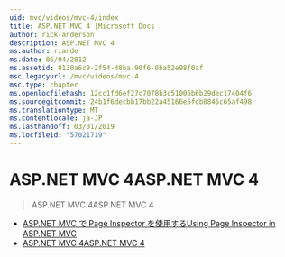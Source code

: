 ```yaml
---
uid: mvc/videos/mvc-4/index
title: ASP.NET MVC 4 |Microsoft Docs
author: rick-anderson
description: ASP.NET MVC 4
ms.author: riande
ms.date: 06/04/2012
ms.assetid: 8130a6c9-2f54-48ba-90f6-0ba52e98f0af
msc.legacyurl: /mvc/videos/mvc-4
msc.type: chapter
ms.openlocfilehash: 12cc1fd6ef27c7078b3c51006b6b29dec17404f6
ms.sourcegitcommit: 24b1f6decbb17bb22a45166e5fdb0845c65af498
ms.translationtype: MT
ms.contentlocale: ja-JP
ms.lasthandoff: 03/01/2019
ms.locfileid: "57021719"
---
```

<a name="aspnet-mvc-4"></a><span data-ttu-id="e1baf-103">ASP.NET MVC 4</span><span class="sxs-lookup"><span data-stu-id="e1baf-103">ASP.NET MVC 4</span></span>
====================
> <span data-ttu-id="e1baf-104">ASP.NET MVC 4</span><span class="sxs-lookup"><span data-stu-id="e1baf-104">ASP.NET MVC 4</span></span>


- [<span data-ttu-id="e1baf-105">ASP.NET MVC で Page Inspector を使用する</span><span class="sxs-lookup"><span data-stu-id="e1baf-105">Using Page Inspector in ASP.NET MVC</span></span>](using-page-inspector-in-aspnet-mvc.md)
- [<span data-ttu-id="e1baf-106">ASP.NET MVC 4</span><span class="sxs-lookup"><span data-stu-id="e1baf-106">ASP.NET MVC 4</span></span>](aspnet-mvc-4.md)
